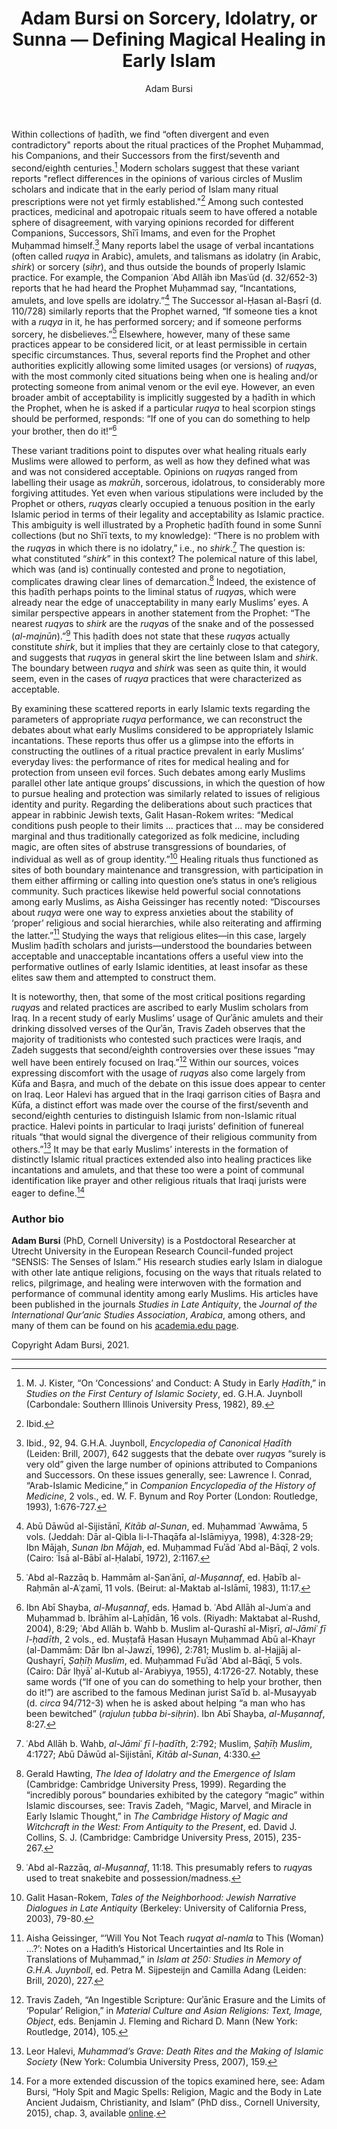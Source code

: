 ﻿---
layout: post
title: Adam Bursi on Sorcery, Idolatry, or Sunna — Defining Magical Healing in Early Islam
author: Adam Bursi
categories: contributions
tags: [contributions]
image: adam_bursi.jpg 
---

Within collections of ḥadīth, we find “often divergent and even contradictory" reports about the ritual practices of the Prophet Muḥammad, his Companions, and their Successors from the first/seventh and second/eighth centuries.[^1] Modern scholars suggest that these variant reports "reflect differences in the opinions of various circles of Muslim scholars and indicate that in the early period of Islam many ritual prescriptions were not yet firmly established."[^2] Among such contested practices, medicinal and apotropaic rituals seem to have offered a notable sphere of disagreement, with varying opinions recorded for different Companions, Successors, Shīʿī Imams, and even for the Prophet Muḥammad himself.[^3] Many reports label the usage of verbal incantations (often called *ruqya* in Arabic), amulets, and talismans as idolatry (in Arabic, *shirk*) or sorcery (*siḥr*), and thus outside the bounds of properly Islamic practice. For example, the Companion ʿAbd Allāh ibn Masʿūd (d. 32/652-3) reports that he had heard the Prophet Muḥammad say, “Incantations, amulets, and love spells are idolatry.”[^4] The Successor al-Ḥasan al-Baṣrī (d. 110/728) similarly reports that the Prophet warned, “If someone ties a knot with a *ruqya* in it, he has performed sorcery; and if someone performs sorcery, he disbelieves.”[^5] Elsewhere, however, many of these same practices appear to be considered licit, or at least permissible in certain specific circumstances. Thus, several reports find the Prophet and other authorities explicitly allowing some limited usages (or versions) of *ruqya*s, with the most commonly cited situations being when one is healing and/or protecting someone from animal venom or the evil eye. However, an even broader ambit of acceptability is implicitly suggested by a ḥadīth in which the Prophet, when he is asked if a particular *ruqya* to heal scorpion stings should be performed, responds: “If one of you can do something to help your brother, then do it!”[^6]


These variant traditions point to disputes over what healing rituals early Muslims were allowed to perform, as well as how they defined what was and was not considered acceptable. Opinions on *ruqya*s ranged from labelling their usage as *makrūh*, sorcerous, idolatrous, to considerably more forgiving attitudes. Yet even when various stipulations were included by the Prophet or others, *ruqya*s clearly occupied a tenuous position in the early Islamic period in terms of their legality and acceptability as Islamic practice. This ambiguity is well illustrated by a Prophetic ḥadīth found in some Sunnī collections (but no Shīʿī texts, to my knowledge): “There is no problem with the *ruqya*s in which there is no idolatry,” i.e., no *shirk*.[^7] The question is: what constituted “*shirk*” in this context? The polemical nature of this label, which was (and is) continually contested and prone to negotiation, complicates drawing clear lines of demarcation.[^8] Indeed, the existence of this ḥadīth perhaps points to the liminal status of *ruqya*s, which were already near the edge of unacceptability in many early Muslims’ eyes. A similar perspective appears in another statement from the Prophet: “The nearest *ruqya*s to *shirk* are the *ruqya*s of the snake and of the possessed (*al-majnūn*).”[^9] This ḥadīth does not state that these *ruqya*s actually constitute *shirk*, but it implies that they are certainly close to that category, and suggests that *ruqya*s in general skirt the line between Islam and *shirk*. The boundary between *ruqya* and *shirk* was seen as quite thin, it would seem, even in the cases of *ruqya* practices that were characterized as acceptable.


By examining these scattered reports in early Islamic texts regarding the parameters of appropriate *ruqya* performance, we can reconstruct the debates about what early Muslims considered to be appropriately Islamic incantations. These reports thus offer us a glimpse into the efforts in constructing the outlines of a ritual practice prevalent in early Muslims’ everyday lives: the performance of rites for medical healing and for protection from unseen evil forces. Such debates among early Muslims parallel other late antique groups’ discussions, in which the question of how to pursue healing and protection was similarly related to issues of religious identity and purity. Regarding the deliberations about such practices that appear in rabbinic Jewish texts, Galit Hasan-Rokem writes: “Medical conditions push people to their limits … practices that … may be considered marginal and thus traditionally categorized as folk medicine, including magic, are often sites of abstruse transgressions of boundaries, of individual as well as of group identity.”[^10] Healing rituals thus functioned as sites of both boundary maintenance and transgression, with participation in them either affirming or calling into question one’s status in one’s religious community. Such practices likewise held powerful social connotations among early Muslims, as Aisha Geissinger has recently noted: “Discourses about *ruqya* were one way to express anxieties about the stability of ‘proper’ religious and social hierarchies, while also reiterating and affirming the latter.”[^11] Studying the ways that religious elites—in this case, largely Muslim ḥadīth scholars and jurists—understood the boundaries between acceptable and unacceptable incantations offers a useful view into the performative outlines of early Islamic identities, at least insofar as these elites saw them and attempted to construct them.


It is noteworthy, then, that some of the most critical positions regarding *ruqya*s and related practices are ascribed to early Muslim scholars from Iraq. In a recent study of early Muslims’ usage of Qurʾānic amulets and their drinking dissolved verses of the Qurʾān, Travis Zadeh observes that the majority of traditionists who contested such practices were Iraqis, and Zadeh suggests that second/eighth controversies over these issues “may well have been entirely focused on Iraq.”[^12] Within our sources, voices expressing discomfort with the usage of *ruqya*s also come largely from Kūfa and Baṣra, and much of the debate on this issue does appear to center on Iraq. Leor Halevi has argued that in the Iraqi garrison cities of Baṣra and Kūfa, a distinct effort was made over the course of the first/seventh and second/eighth centuries to distinguish Islamic from non-Islamic ritual practice. Halevi points in particular to Iraqi jurists’ definition of funereal rituals “that would signal the divergence of their religious community from others.”[^13] It may be that early Muslims’ interests in the formation of distinctly Islamic ritual practices extended also into healing practices like incantations and amulets, and that these too were a point of communal identification like prayer and other religious rituals that Iraqi jurists were eager to define.[^14]


### Author bio
**Adam Bursi** (PhD, Cornell University) is a Postdoctoral Researcher at Utrecht University in the European Research Council-funded project “SENSIS: The Senses of Islam.” His research studies early Islam in dialogue with other late antique religions, focusing on the ways that rituals related to relics, pilgrimage, and healing were interwoven with the formation and performance of communal identity among early Muslims. His articles have been published in the journals *Studies in Late Antiquity*, the *Journal of the International Qur’anic Studies Association*, *Arabica*, among others, and many of them can be found on his [academia.edu page](https://adambursi.academia.edu).

Copyright Adam Bursi, 2021.

***

[^1]: M. J. Kister, “On ‘Concessions’ and Conduct: A Study in Early *Ḥadīth*,” in *Studies on the First Century of Islamic Society*, ed. G.H.A. Juynboll (Carbondale: Southern Illinois University Press, 1982), 89.

[^2]: Ibid.

[^3]: Ibid., 92, 94. G.H.A. Juynboll, *Encyclopedia of Canonical Ḥadīth* (Leiden: Brill, 2007), 642 suggests that the debate over *ruqya*s “surely is very old” given the large number of opinions attributed to Companions and Successors. On these issues generally, see:  Lawrence I. Conrad, “Arab-Islamic Medicine,” in *Companion Encyclopedia of the History of Medicine*, 2 vols., ed. W. F. Bynum and Roy Porter (London: Routledge, 1993), 1:676-727.

[^4]: Abū Dāwūd al-Sijistānī, *Kitāb al-Sunan*, ed. Muḥammad ʿAwwāma, 5 vols. (Jeddah: Dār al-Qibla li-l-Thaqāfa al-Islāmiyya, 1998), 4:328-29; Ibn Mājah, *Sunan Ibn Mājah*, ed. Muḥammad Fuʾād ʿAbd al-Bāqī, 2 vols. (Cairo: ʿĪsā al-Bābī al-Ḥalabī, 1972), 2:1167.

[^5]: ʿAbd al-Razzāq b. Hammām al-Ṣanʿānī, *al-Muṣannaf*, ed. Ḥabīb al-Raḥmān al-Aʿẓamī, 11 vols. (Beirut: al-Maktab al-Islāmī, 1983), 11:17.

[^6]: Ibn Abī Shayba, *al-Muṣannaf*, eds. Ḥamad b. ʿAbd Allāh al-Jumʿa and Muḥammad b. Ibrāhīm al-Laḥīdān, 16 vols. (Riyadh: Maktabat al-Rushd, 2004), 8:29; ʿAbd Allāh b. Wahb b. Muslim al-Qurashī al-Miṣrī, *al-Jāmiʿ fī l-ḥadīth*, 2 vols., ed. Muṣṭafā Ḥasan Ḥusayn Muḥammad Abū al-Khayr (al-Dammām: Dār Ibn al-Jawzī, 1996), 2:781; Muslim b. al-Ḥajjāj al-Qushayrī, *Ṣaḥīḥ Muslim*, ed. Muḥammad Fuʾād ʿAbd al-Bāqī, 5 vols. (Cairo: Dār Iḥyāʾ al-Kutub al-ʿArabiyya, 1955), 4:1726-27. Notably, these same words (“If one of you can do something to help your brother, then do it!”) are ascribed to the famous Medinan jurist Saʿīd b. al-Musayyab (d. *circa* 94/712-3) when he is asked about helping “a man who has been bewitched” (*rajulun ṭubba bi-siḥrin*). Ibn Abī Shayba, *al-Muṣannaf*, 8:27.

[^7]: ʿAbd Allāh b. Wahb, *al-Jāmiʿ fī l-ḥadīth*, 2:792; Muslim, *Ṣaḥīḥ Muslim*, 4:1727; Abū Dāwūd al-Sijistānī, *Kitāb al-Sunan*, 4:330.

[^8]: Gerald Hawting, *The Idea of Idolatry and the Emergence of Islam* (Cambridge: Cambridge University Press, 1999). Regarding the “incredibly porous” boundaries exhibited by the category “magic” within Islamic discourses, see: Travis Zadeh, “Magic, Marvel, and Miracle in Early Islamic Thought,” in *The Cambridge History of Magic and Witchcraft in the West: From Antiquity to the Present*, ed. David J. Collins, S. J. (Cambridge: Cambridge University Press, 2015), 235-267.

[^9]: ʿAbd al-Razzāq, *al-Muṣannaf*, 11:18. This presumably refers to *ruqya*s used to treat snakebite and possession/madness.

[^10]: Galit Hasan-Rokem, *Tales of the Neighborhood: Jewish Narrative Dialogues in Late Antiquity* (Berkeley: University of California Press, 2003), 79-80.

[^11]: Aisha Geissinger, “‘Will You Not Teach *ruqyat al-namla* to This (Woman) …?’: Notes on a Hadith’s Historical Uncertainties and Its Role in Translations of Muḥammad,” in *Islam at 250: Studies in Memory of G.H.A. Juynboll*, ed. Petra M. Sijpesteijn and Camilla Adang (Leiden: Brill, 2020), 227.

[^12]: Travis Zadeh, “An Ingestible Scripture: Qurʾānic Erasure and the Limits of ‘Popular’ Religion,” in *Material Culture and Asian Religions: Text, Image, Object*, eds. Benjamin J. Fleming and Richard D. Mann (New York: Routledge, 2014), 105.

[^13]: Leor Halevi, *Muhammad’s Grave: Death Rites and the Making of Islamic Society* (New York: Columbia University Press, 2007), 159.

[^14]: For a more extended discussion of the topics examined here, see: Adam Bursi, “Holy Spit and Magic Spells: Religion, Magic and the Body in Late Ancient Judaism, Christianity, and Islam” (PhD diss., Cornell University, 2015), chap. 3, available [online](https://hdl.handle.net/1813/40591).



